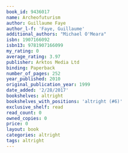 ```yaml
---
book_id: 9436017
name: Archeofuturism
author: Guillaume Faye
author_l-f: 'Faye, Guillaume'
additional_authors: "Michael O'Meara"
isbn: 1907166092
isbn13: 9781907166099
my_rating: 0
average_rating: 3.97
publisher: Arktos Media Ltd
binding: Paperback
number_of_pages: 252
year_published: 2010
original_publication_year: 1999
date_added: '2/28/2017'
bookshelves: altright
bookshelves_with_positions: 'altright (#6)'
exclusive_shelf: read
read_count: 0
owned_copies: 0
price: 0
layout: book
categories: altright
tags: altright
---
```

